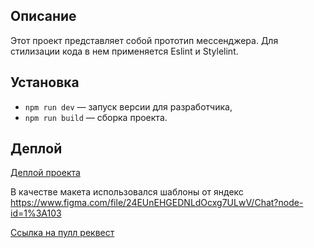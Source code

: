 ## Описание

Этот проект представляет собой прототип мессенджера.
Для стилизации кода в нем применяется Eslint и Stylelint.

## Установка

- `npm run dev` — запуск версии для разработчика,
- `npm run build` — сборка проекта.

## **Деплой**

[Деплой проекта](https://eloquent-snyder-57b06b.netlify.app/)

В качестве макета использовался шаблоны от яндекс https://www.figma.com/file/24EUnEHGEDNLdOcxg7ULwV/Chat?node-id=1%3A103

[Ссылка на пулл реквест](https://github.com/gremwiz1/messenger/pull/2/)
